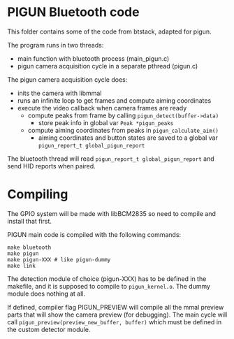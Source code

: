 # PIGUN Bluetooth code

This folder contains some of the code from btstack, adapted for pigun.

The program runs in two threads:

- main function with bluetooth process (main_pigun.c)
- pigun camera acquisition cycle in a separate pthread (pigun.c)

The pigun camera acquisition cycle does:
- inits the camera with libmmal
- runs an infinite loop to get frames and compute aiming coordinates
- execute the video callback when camera frames are ready
  - compute peaks from frame by calling `pigun_detect(buffer->data)`
    - store peak info in global var `Peak *pigun_peaks`
  - compute aiming coordinates from peaks in `pigun_calculate_aim()`
    - aiming coordinates and button states are saved to a global var `pigun_report_t global_pigun_report`
   
The bluetooth thread will read `pigun_report_t global_pigun_report` and send HID reports when paired.


# Compiling

The GPIO system will be made with libBCM2835 so need to compile and install that first.

PIGUN main code is compiled with the following commands:

```
make bluetooth
make pigun
make pigun-XXX # like pigun-dummy
make link
```

The detection module of choice (pigun-XXX) has to be defined in the makefile, and it is supposed to compile to `pigun_kernel.o`.
The dummy module does nothing at all.

If defined, compiler flag PIGUN_PREVIEW will compile all the mmal preview parts that will show the camera preview (for debugging). 
The main cycle will call `pigun_preview(preview_new_buffer, buffer)` which must be defined in the custom detector module.
